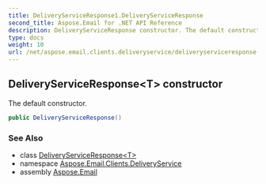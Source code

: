 ```yaml
---
title: DeliveryServiceResponse1.DeliveryServiceResponse
second_title: Aspose.Email for .NET API Reference
description: DeliveryServiceResponse constructor. The default constructor
type: docs
weight: 10
url: /net/aspose.email.clients.deliveryservice/deliveryserviceresponse-1/deliveryserviceresponse/
---
```

## DeliveryServiceResponse&lt;T&gt; constructor

The default constructor.

```csharp
public DeliveryServiceResponse()
```

### See Also

* class [DeliveryServiceResponse&lt;T&gt;](../)
* namespace [Aspose.Email.Clients.DeliveryService](../../deliveryserviceresponse-1/)
* assembly [Aspose.Email](../../../)


